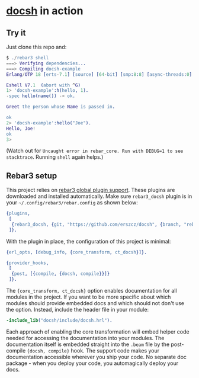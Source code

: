 # [docsh][gh:docsh] in action


## Try it

Just clone this repo and:

```erlang
$ ./rebar3 shell 
===> Verifying dependencies...
===> Compiling docsh-example
Erlang/OTP 18 [erts-7.1] [source] [64-bit] [smp:8:8] [async-threads:0] [hipe] [kernel-poll:false]

Eshell V7.1  (abort with ^G)
1> 'docsh-example':h(hello, 1). 
-spec hello(name()) -> ok.

Greet the person whose Name is passed in.

ok
2> 'docsh-example':hello("Joe").
Hello, Joe!
ok
3> 
```

(Watch out for `Uncaught error in rebar_core. Run with DEBUG=1 to see stacktrace`.
Running `shell` again helps.)


## Rebar3 setup

This project relies on [rebar3 global plugin support][rebar3:plugins].
These plugins are downloaded and installed automatically.
Make sure `rebar3_docsh` plugin is in your `~/.config/rebar3/rebar.config`
as shown below:

```erlang
{plugins,
 [
  {rebar3_docsh, {git, "https://github.com/erszcz/docsh", {branch, "rebar3-plugin"}}}
 ]}.
```

With the plugin in place, the configuration of this project is minimal:

```erlang
{erl_opts, [debug_info, {core_transform, ct_docsh}]}.

{provider_hooks,
 [
  {post, [{compile, {docsh, compile}}]}
 ]}.
```

The `{core_transform, ct_docsh}` option enables documentation for all
modules in the project.
If you want to be more specific about which modules should provide
embedded docs and which should not don't use the option.
Instead, include the header file in your module:

```erlang
-include_lib("docsh/include/docsh.hrl").
```

Each approach of enabling the core transformation will embed helper code
needed for accessing the documentation into your modules.
The documentation itself is embedded straight into the `.beam` file by the
post-compile `{docsh, compile}` hook.
The support code makes your documentation accessible wherever you ship your code.
No separate doc package - when you deploy your code,
you automagically deploy your docs.

[gh:docsh]: https://github.com/erszcz/docsh
[rebar3:plugins]: http://www.rebar3.org/docs/using-available-plugins
